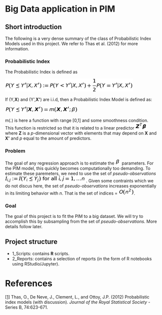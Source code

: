 # Big Data application in PIM

## Short introduction
The following is a very dense summary of the class of Probabilistic Index Models used in this project. We refer to Thas et al. (2012) for more information.
### Probabilistic Index
The Probabilistic Index is defined as

![PI](3_img/PI.jpg)

If (Y,**X**) and (Y',**X'**) are i.i.d, then a Probabilistic Index Model is defined as:

![PIM](3_img/PIM.jpg)

m(.) is here a function with range [0,1] and some smoothness condition. This function is restricted so that it is related to a linear predictor ![Zbeta](3_img/Zbeta.jpg) where **Z** is a *p*-dimensional vector with elements that may depend on **X** and **X'** and *p* equal to the amount of predictors.


### Problem
The goal of any regression approach is to estimate the ![beta](3_img/beta.jpg) parameters. For the PIM model, this quickly becomes computationally too demanding. To estimate these paremeters, we need to use the set of *pseudo-observations* ![pseudo](3_img/pseudo.jpg). Given some contraints which we do not discus here, the set of *pseudo-observations* increases exponentially in its limiting behavior with *n*. That is the set of indices = ![O](3_img/bigO.jpg).


### Goal
The goal of this project is to fit the PIM to a big dataset. We will try to accomplish this by subsampling from the set of *pseudo-observations*. More details follow later.


## Project structure
* 1_Scripts: contains **R** scripts.
* 2_Reports: contains a selection of reports (in the form of R notebooks using RStudio/Jupyter).



# References
[[1]](http://citeseerx.ist.psu.edu/viewdoc/download?doi=10.1.1.448.9892&rep=rep1&type=pdf) Thas, O., De Neve, J., Clement, L., and Ottoy, J.P. (2012) Probabilistic index models (with discussion). *Journal of the Royal Statistical Society* - Series B, 74:623-671.